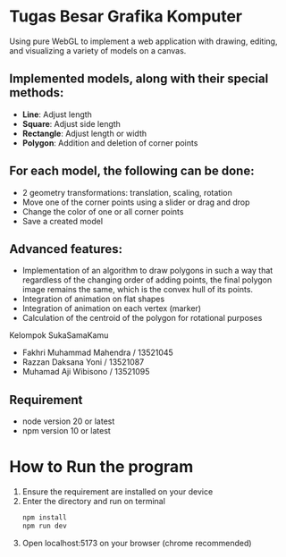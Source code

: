 # Tugas Besar Grafika Komputer

Using pure WebGL to implement a web application with drawing, editing, and visualizing a variety of models on a canvas.

## Implemented models, along with their special methods:

- **Line**: Adjust length
- **Square**: Adjust side length
- **Rectangle**: Adjust length or width
- **Polygon**: Addition and deletion of corner points

## For each model, the following can be done:

- 2 geometry transformations: translation, scaling, rotation
- Move one of the corner points using a slider or drag and drop
- Change the color of one or all corner points
- Save a created model

## Advanced features:

- Implementation of an algorithm to draw polygons in such a way that regardless of the changing order of adding points, the final polygon image remains the same, which is the convex hull of its points.
- Integration of animation on flat shapes
- Integration of animation on each vertex (marker)
- Calculation of the centroid of the polygon for rotational purposes

Kelompok SukaSamaKamu
- Fakhri Muhammad Mahendra / 13521045
- Razzan Daksana Yoni / 13521087
- Muhamad Aji Wibisono / 13521095

## Requirement
- node version 20 or latest
- npm version 10 or latest

# How to Run the program
1. Ensure the requirement are installed on your device
2. Enter the directory and run on terminal
   ```sh
   npm install
   npm run dev
   ```
5. Open localhost:5173 on your browser (chrome recommended)
